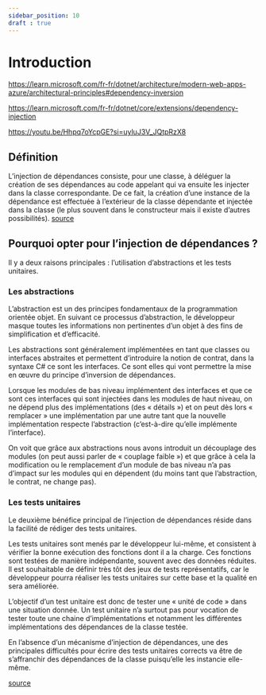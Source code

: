 ```yaml
---
sidebar_position: 10
draft : true
---
```


# Introduction 

https://learn.microsoft.com/fr-fr/dotnet/architecture/modern-web-apps-azure/architectural-principles#dependency-inversion

https://learn.microsoft.com/fr-fr/dotnet/core/extensions/dependency-injection

https://youtu.be/Hhpq7oYcpGE?si=uyluJ3V_JQtpRzX8



## Définition

L’injection de dépendances consiste, pour une classe, à déléguer la création de ses dépendances au code appelant qui va ensuite les injecter dans la classe correspondante. De ce fait, la création d’une instance de la dépendance est effectuée à l’extérieur de la classe dépendante et injectée dans la classe (le plus souvent dans le constructeur mais il existe d’autres possibilités). [source](https://www.softfluent.fr/blog/injection-de-dependances-a-quoi-ca-sert/#:~:text=L'injection%20de%20d%C3%A9pendances%20consiste,injecter%20dans%20la%20classe%20correspondante.)


## Pourquoi opter pour l’injection de dépendances ?

Il y a deux raisons principales : l’utilisation d’abstractions et les tests unitaires.

### Les abstractions
L’abstraction est un des principes fondamentaux de la programmation orientée objet. En suivant ce processus d’abstraction, le développeur masque toutes les informations non pertinentes d’un objet à des fins de simplification et d’efficacité.

Les abstractions sont généralement implémentées en tant que classes ou interfaces abstraites et permettent d’introduire la notion de contrat, dans la syntaxe C# ce sont les interfaces. Ce sont elles qui vont permettre la mise en œuvre du principe d’inversion de dépendances.

Lorsque les modules de bas niveau implémentent des interfaces et que ce sont ces interfaces qui sont injectées dans les modules de haut niveau, on ne dépend plus des implémentations (des « détails ») et on peut dès lors « remplacer » une implémentation par une autre tant que la nouvelle implémentation respecte l’abstraction (c’est-à-dire qu’elle implémente l’interface).

On voit que grâce aux abstractions nous avons introduit un découplage des modules (on peut aussi parler de « couplage faible ») et que grâce à cela la modification ou le remplacement d’un module de bas niveau n’a pas d’impact sur les modules qui en dépendent (du moins tant que l’abstraction, le contrat, ne change pas).

 

### Les tests unitaires

Le deuxième bénéfice principal de l’injection de dépendances réside dans la facilité de rédiger des tests unitaires.

Les tests unitaires sont menés par le développeur lui-même, et consistent à vérifier la bonne exécution des fonctions dont il a la charge. Ces fonctions sont testées de manière indépendante, souvent avec des données réduites. Il est souhaitable de définir très tôt des jeux de tests représentatifs, car le développeur pourra réaliser les tests unitaires sur cette base et la qualité en sera améliorée.

L’objectif d’un test unitaire est donc de tester une « unité de code » dans une situation donnée. Un test unitaire n’a surtout pas pour vocation de tester toute une chaine d’implémentations et notamment les différentes implémentations des dépendances de la classe testée.

En l’absence d’un mécanisme d’injection de dépendances, une des principales difficultés pour écrire des tests unitaires corrects va être de s’affranchir des dépendances de la classe puisqu’elle les instancie elle-même.

[source](https://www.softfluent.fr/blog/injection-de-dependances-a-quoi-ca-sert/#:~:text=L'injection%20de%20d%C3%A9pendances%20consiste,injecter%20dans%20la%20classe%20correspondante.)
